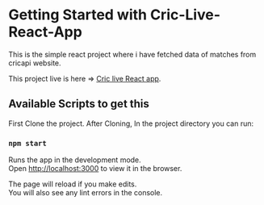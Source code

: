 # Getting Started with Cric-Live-React-App
This is the simple react project where i have fetched data of matches from cricapi website.

This project live is here => [Cric live React app](https://criclive-application.web.app/).

## Available Scripts to get this 

First Clone the project.
After Cloning, In the project directory you can run:

### `npm start`

Runs the app in the development mode.\
Open [http://localhost:3000](http://localhost:3000) to view it in the browser.

The page will reload if you make edits.\
You will also see any lint errors in the console.

